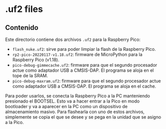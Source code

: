 # .uf2 files

## Contenido

Este directorio contiene dos archivos `.uf2` para la Raspberry Pico: 

- `flash_nuke.uf2`: sirve para poder limpiar la flash de la Raspberry Pico.
- `rp2-pico-20220117-v1.18.uf2`: firmware de MicroPython para la Raspberry Pico (v1.18).
- `pico-debug-gimmecache.uf2`: firmware para que el segundo procesador actue como adaptador USB a CMSIS-DAP. El programa se aloja en el tope de la SRAM.
- `pico-debug-maxram.uf2`: firmware para que el segundo procesador actue como adaptador USB a CMSIS-DAP. El programa se aloja en el cache.

Para poder usarlos, se conecta la Raspberry Pico a la PC manteniendo presionado el BOOTSEL. Esto va a hacer entrar a la Pico en modo bootloader y va a aparecer en la PC como un dispositivo de almacenamiento masivo. Para flashearla con uno de estos archivos, simplemente se copia el que se desee y se pega en la unidad que se asigno a la Pico.